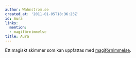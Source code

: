 ```yaml
---
author: Wahnstrom.se
created_at: '2011-01-05T18:36:23Z'
id: Aura
links:
  mention:
  - magiförnimmelse
title: Aura
---
```


Ett magiskt skimmer som kan uppfattas med [magiförnimmelse].

  [magiförnimmelse]: magiförnimmelse